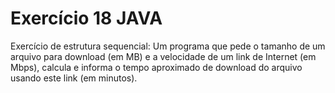 # Exercício 18 JAVA
Exercício de estrutura sequencial: Um programa que pede o tamanho de um arquivo para download (em MB) e a velocidade de um link de Internet (em Mbps),
calcula e informa o tempo aproximado de download do arquivo usando este link (em minutos).
